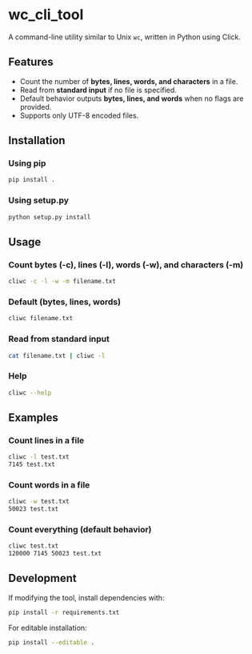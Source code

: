 # wc\_cli\_tool

A command-line utility similar to Unix `wc`, written in Python using Click.

## Features

- Count the number of **bytes, lines, words, and characters** in a file.
- Read from **standard input** if no file is specified.
- Default behavior outputs **bytes, lines, and words** when no flags are provided.
- Supports only UTF-8 encoded files.

## Installation

### Using pip

```sh
pip install .
```

### Using setup.py

```sh
python setup.py install
```

## Usage

### Count bytes (-c), lines (-l), words (-w), and characters (-m)

```sh
cliwc -c -l -w -m filename.txt
```

### Default (bytes, lines, words)

```sh
cliwc filename.txt
```

### Read from standard input

```sh
cat filename.txt | cliwc -l
```

### Help

```sh
cliwc --help
```

## Examples

### Count lines in a file

```sh
cliwc -l test.txt
7145 test.txt
```

### Count words in a file

```sh
cliwc -w test.txt
50023 test.txt
```

### Count everything (default behavior)

```sh
cliwc test.txt
120000 7145 50023 test.txt
```

## Development

If modifying the tool, install dependencies with:

```sh
pip install -r requirements.txt
```

For editable installation:

```sh
pip install --editable .
```

